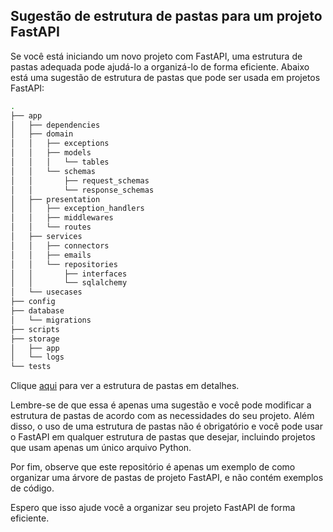 ## Sugestão de estrutura de pastas para um projeto FastAPI

Se você está iniciando um novo projeto com FastAPI, uma estrutura de pastas adequada pode ajudá-lo a organizá-lo de forma eficiente. Abaixo está uma sugestão de estrutura de pastas que pode ser usada em projetos FastAPI:

```bash
.
├── app
│   ├── dependencies
│   ├── domain
│   │   ├── exceptions
│   │   ├── models
│   │   │   └── tables
│   │   └── schemas
│   │       ├── request_schemas
│   │       └── response_schemas
│   ├── presentation
│   │   ├── exception_handlers
│   │   ├── middlewares
│   │   └── routes
│   ├── services
│   │   ├── connectors
│   │   ├── emails
│   │   └── repositories
│   │       ├── interfaces
│   │       └── sqlalchemy
│   └── usecases
├── config
├── database
│   └── migrations
├── scripts
├── storage
│   ├── app
│   └── logs
└── tests
```

Clique [aqui](STRUCTURE.md) para ver a estrutura de pastas em detalhes.

Lembre-se de que essa é apenas uma sugestão e você pode modificar a estrutura de pastas de acordo com as necessidades do seu projeto. Além disso, o uso de uma estrutura de pastas não é obrigatório e você pode usar o FastAPI em qualquer estrutura de pastas que desejar, incluindo projetos que usam apenas um único arquivo Python.

Por fim, observe que este repositório é apenas um exemplo de como organizar uma árvore de pastas de projeto FastAPI, e não contém exemplos de código.

Espero que isso ajude você a organizar seu projeto FastAPI de forma eficiente.